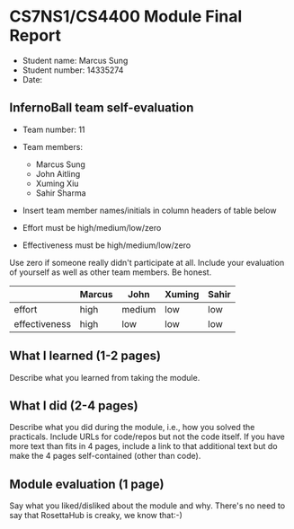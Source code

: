 
# CS7NS1/CS4400 Module Final Report

- Student name: Marcus Sung
- Student number: 14335274
- Date:  

## InfernoBall team self-evaluation

- Team number: 11
- Team members:
    - Marcus Sung
    - John Aitling
    - Xuming Xiu
    - Sahir Sharma

- Insert team member names/initials in column headers 
	of table below
- Effort must be high/medium/low/zero
- Effectiveness must be high/medium/low/zero

Use zero if someone really didn't participate at all.
Include your evaluation of yourself as well as other
team members. Be honest.

|             | Marcus |  John  | Xuming | Sahir  |
|-------------|--------|--------|--------|--------|
|effort       |high    |medium  |low	 |low     |
|effectiveness|high    |low     |low     |low     |

## What I learned (1-2 pages)

Describe what you learned from taking the module.

## What I did (2-4 pages) 

Describe what you did during the module, i.e., how you 
solved the practicals. Include URLs for code/repos but 
not the code itself. If you have more text than fits
in 4 pages, include a link to that additional text but
do make the 4 pages self-contained (other than code).

## Module evaluation (1 page)

Say what you liked/disliked about the module and why.
There's no need to say that RosettaHub is creaky, we
know that:-)



